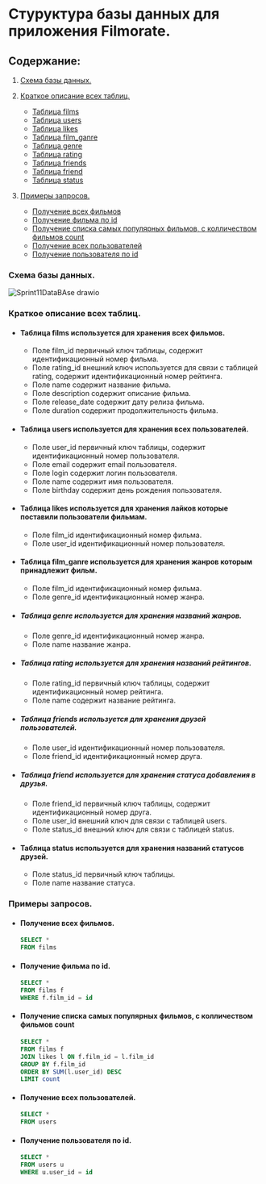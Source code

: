 # Стуруктура базы данных для приложения Filmorate.
## Содержание:
1. [Схема базы данных.](https://github.com/Cra5h23/Sprint11DataBase/edit/main/README.md#%D1%81%D1%85%D0%B5%D0%BC%D0%B0-%D0%B1%D0%B0%D0%B7%D1%8B-%D0%B4%D0%B0%D0%BD%D0%BD%D1%8B%D1%85)
 
2. [Краткое описание всех таблиц.](https://github.com/Cra5h23/Sprint11DataBase/edit/main/README.md#%D0%BA%D1%80%D0%B0%D1%82%D0%BA%D0%BE%D0%B5-%D0%BE%D0%BF%D0%B8%D1%81%D0%B0%D0%BD%D0%B8%D0%B5-%D0%B2%D1%81%D0%B5%D1%85-%D1%82%D0%B0%D0%B1%D0%BB%D0%B8%D1%86)
   - [Таблица films](https://github.com/Cra5h23/Sprint11DataBase/edit/main/README.md#%D1%82%D0%B0%D0%B1%D0%BB%D0%B8%D1%86%D0%B0-films-%D0%B8%D1%81%D0%BF%D0%BE%D0%BB%D1%8C%D0%B7%D1%83%D0%B5%D1%82%D1%81%D1%8F-%D0%B4%D0%BB%D1%8F-%D1%85%D1%80%D0%B0%D0%BD%D0%B5%D0%BD%D0%B8%D1%8F-%D0%B2%D1%81%D0%B5%D1%85-%D1%84%D0%B8%D0%BB%D1%8C%D0%BC%D0%BE%D0%B2)
   - [Таблица users](https://github.com/Cra5h23/Sprint11DataBase/edit/main/README.md#%D1%82%D0%B0%D0%B1%D0%BB%D0%B8%D1%86%D0%B0-users-%D0%B8%D1%81%D0%BF%D0%BE%D0%BB%D1%8C%D0%B7%D1%83%D0%B5%D1%82%D1%81%D1%8F-%D0%B4%D0%BB%D1%8F-%D1%85%D1%80%D0%B0%D0%BD%D0%B5%D0%BD%D0%B8%D1%8F-%D0%B2%D1%81%D0%B5%D1%85-%D0%BF%D0%BE%D0%BB%D1%8C%D0%B7%D0%BE%D0%B2%D0%B0%D1%82%D0%B5%D0%BB%D0%B5%D0%B9)
   - [Таблица likes](https://github.com/Cra5h23/Sprint11DataBase/edit/main/README.md#%D1%82%D0%B0%D0%B1%D0%BB%D0%B8%D1%86%D0%B0-likes-%D0%B8%D1%81%D0%BF%D0%BE%D0%BB%D1%8C%D0%B7%D1%83%D0%B5%D1%82%D1%81%D1%8F-%D0%B4%D0%BB%D1%8F-%D1%85%D1%80%D0%B0%D0%BD%D0%B5%D0%BD%D0%B8%D1%8F-%D0%BB%D0%B0%D0%B9%D0%BA%D0%BE%D0%B2-%D0%BA%D0%BE%D1%82%D0%BE%D1%80%D1%8B%D0%B5-%D0%BF%D0%BE%D1%81%D1%82%D0%B0%D0%B2%D0%B8%D0%BB%D0%B8-%D0%BF%D0%BE%D0%BB%D1%8C%D0%B7%D0%BE%D0%B2%D0%B0%D1%82%D0%B5%D0%BB%D0%B8-%D1%84%D0%B8%D0%BB%D1%8C%D0%BC%D0%B0%D0%BC)
   - [Таблица film_ganre](https://github.com/Cra5h23/Sprint11DataBase/edit/main/README.md#%D1%82%D0%B0%D0%B1%D0%BB%D0%B8%D1%86%D0%B0-film_ganre-%D0%B8%D1%81%D0%BF%D0%BE%D0%BB%D1%8C%D0%B7%D1%83%D0%B5%D1%82%D1%81%D1%8F-%D0%B4%D0%BB%D1%8F-%D1%85%D1%80%D0%B0%D0%BD%D0%B5%D0%BD%D0%B8%D1%8F-%D0%B6%D0%B0%D0%BD%D1%80%D0%BE%D0%B2-%D0%BA%D0%BE%D1%82%D0%BE%D1%80%D1%8B%D0%BC-%D0%BF%D1%80%D0%B8%D0%BD%D0%B0%D0%B4%D0%BB%D0%B5%D0%B6%D0%B8%D1%82-%D1%84%D0%B8%D0%BB%D1%8C%D0%BC)
   - [Таблица genre](https://github.com/Cra5h23/Sprint11DataBase/edit/main/README.md#%D1%82%D0%B0%D0%B1%D0%BB%D0%B8%D1%86%D0%B0-genre-%D0%B8%D1%81%D0%BF%D0%BE%D0%BB%D1%8C%D0%B7%D1%83%D0%B5%D1%82%D1%81%D1%8F-%D0%B4%D0%BB%D1%8F-%D1%85%D1%80%D0%B0%D0%BD%D0%B5%D0%BD%D0%B8%D1%8F-%D0%BD%D0%B0%D0%B7%D0%B2%D0%B0%D0%BD%D0%B8%D0%B9-%D0%B6%D0%B0%D0%BD%D1%80%D0%BE%D0%B2)
   - [Таблица rating](https://github.com/Cra5h23/Sprint11DataBase/edit/main/README.md#%D1%82%D0%B0%D0%B1%D0%BB%D0%B8%D1%86%D0%B0-rating-%D0%B8%D1%81%D0%BF%D0%BE%D0%BB%D1%8C%D0%B7%D1%83%D0%B5%D1%82%D1%81%D1%8F-%D0%B4%D0%BB%D1%8F-%D1%85%D1%80%D0%B0%D0%BD%D0%B5%D0%BD%D0%B8%D1%8F-%D0%BD%D0%B0%D0%B7%D0%B2%D0%B0%D0%BD%D0%B8%D0%B9-%D1%80%D0%B5%D0%B9%D1%82%D0%B8%D0%BD%D0%B3%D0%BE%D0%B2)
   - [Таблица friends](https://github.com/Cra5h23/Sprint11DataBase/edit/main/README.md#%D1%82%D0%B0%D0%B1%D0%BB%D0%B8%D1%86%D0%B0-friends-%D0%B8%D1%81%D0%BF%D0%BE%D0%BB%D1%8C%D0%B7%D1%83%D0%B5%D1%82%D1%81%D1%8F-%D0%B4%D0%BB%D1%8F-%D1%85%D1%80%D0%B0%D0%BD%D0%B5%D0%BD%D0%B8%D1%8F-%D0%B4%D1%80%D1%83%D0%B7%D0%B5%D0%B9-%D0%BF%D0%BE%D0%BB%D1%8C%D0%B7%D0%BE%D0%B2%D0%B0%D1%82%D0%B5%D0%BB%D0%B5%D0%B9)
   - [Таблица friend](https://github.com/Cra5h23/Sprint11DataBase/edit/main/README.md#%D1%82%D0%B0%D0%B1%D0%BB%D0%B8%D1%86%D0%B0-friend-%D0%B8%D1%81%D0%BF%D0%BE%D0%BB%D1%8C%D0%B7%D1%83%D0%B5%D1%82%D1%81%D1%8F-%D0%B4%D0%BB%D1%8F-%D1%85%D1%80%D0%B0%D0%BD%D0%B5%D0%BD%D0%B8%D1%8F-%D1%81%D1%82%D0%B0%D1%82%D1%83%D1%81%D0%B0-%D0%B4%D0%BE%D0%B1%D0%B0%D0%B2%D0%BB%D0%B5%D0%BD%D0%B8%D1%8F-%D0%B2-%D0%B4%D1%80%D1%83%D0%B7%D1%8C%D1%8F)
   - [Таблица status](https://github.com/Cra5h23/Sprint11DataBase/edit/main/README.md#%D1%82%D0%B0%D0%B1%D0%BB%D0%B8%D1%86%D0%B0-status-%D0%B8%D1%81%D0%BF%D0%BE%D0%BB%D1%8C%D0%B7%D1%83%D0%B5%D1%82%D1%81%D1%8F-%D0%B4%D0%BB%D1%8F-%D1%85%D1%80%D0%B0%D0%BD%D0%B5%D0%BD%D0%B8%D1%8F-%D0%BD%D0%B0%D0%B7%D0%B2%D0%B0%D0%BD%D0%B8%D0%B9-%D1%81%D1%82%D0%B0%D1%82%D1%83%D1%81%D0%BE%D0%B2-%D0%B4%D1%80%D1%83%D0%B7%D0%B5%D0%B9)

3. [Примеры запросов.](https://github.com/Cra5h23/Sprint11DataBase/edit/main/README.md#%D0%BF%D1%80%D0%B8%D0%BC%D0%B5%D1%80%D1%8B-%D0%B7%D0%B0%D0%BF%D1%80%D0%BE%D1%81%D0%BE%D0%B2)
   - [Получение всех фильмов]()
   - [Получение фильма по id]()
   - [Получение списка самых популярных фильмов, c колличеством фильмов count]()
   - [Получение всех пользователей]()
   - [Получение пользователя по id]()
### Схема базы данных.
![Sprint11DataBAse drawio](https://github.com/Cra5h23/Sprint11DataBase/assets/145023705/e0a3972d-c9da-4ad6-9bd5-4e1d858aa016)

### Краткое описание всех таблиц.
- #### Таблица films используется для хранения всех фильмов.
  * Поле film_id первичный ключ таблицы, содержит идентификационный номер фильма.
  * Поле rating_id внешний ключ используется для связи с таблицей rating, содержит идентификационный номер рейтинга.
  * Поле name содержит название фильма.
  * Поле description содержит описание фильма.
  * Поле release_date содержит дату релиза фильма.
  * Поле duration содержит продолжительность фильма.
  
- #### Таблица users используется для хранения всех пользователей.
  * Поле user_id первичный ключ таблицы, содержит идентификационный номер пользователя.
  * Поле email содержит email пользователя.
  * Поле login содержит логин пользователя.
  * Поле name содержит имя пользователя.
  * Поле birthday содержит день рождения пользователя.

- #### Таблица likes используется для хранения лайков которые поставили пользователи фильмам.
  * Поле film_id идентификационный номер фильма.
  * Поле user_id идентификационный номер пользователя.

- #### Таблица film_ganre используется для хранения жанров которым принадлежит фильм.
  * Поле film_id идентификационный номер фильма.
  * Поле genre_id идентификационный номер жанра.

- ##### Таблица genre используется для хранения названий жанров.
  * Поле genre_id идентификационный номер жанра.
  * Поле name название жанра.

- ##### Таблица rating используется для хранения названий рейтингов.
  * Поле rating_id первичный ключ таблицы, содержит идентификационный номер рейтинга.
  * Поле name содержит название рейтинга.

- ##### Таблица friends используется для хранения друзей пользователей.
  * Поле user_id идентификационный номер пользователя.
  * Поле friend_id идентификационный номер друга.

- ##### Таблица friend используется для хранения статуса добавления в друзья.
  * Поле	friend_id первичный ключ таблицы, содержит идентификационный номер друга.
  * Поле	user_id внешний ключ для связи с таблицей users. 
  * Поле	status_id внешний ключ для связи с таблицей status.

- #### Таблица status используется для хранения названий статусов друзей.
  * Поле status_id первичный ключ таблицы.
  * Поле name название статуса.

### Примеры запросов.
- #### Получение всех фильмов.
  ```SQL
  SELECT *
  FROM films
  ```
- #### Получение фильма по id.
  ```SQL
  SELECT *
  FROM films f
  WHERE f.film_id = id
  ```
- #### Получение списка самых популярных фильмов, c колличеством фильмов count
  ```SQL
  SELECT *
  FROM films f
  JOIN likes l ON f.film_id = l.film_id
  GROUP BY f.film_id
  ORDER BY SUM(l.user_id) DESC
  LIMIT count
  ```
  
- #### Получение всех пользователей.
  ```SQL
  SELECT *
  FROM users
  ```

- #### Получение пользователя по id.
  ```SQL
  SELECT *
  FROM users u
  WHERE u.user_id = id
  ```
